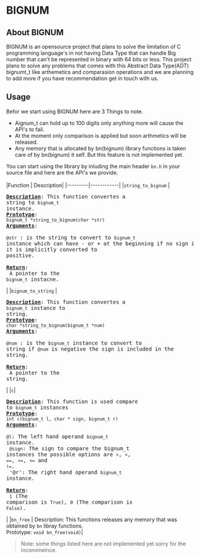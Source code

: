 # BIGNUM

## About BIGNUM
BIGNUM is an opensource project that plans to solve the limitation of C programming language's in not having Data Type that can handle Big number that can't be represented in binary with 64 bits or less. This project plans to solve any problems that comes with this Abstract Data Type(ADT) bignumt_t like arthemetics and comparasion operations and we are planning to add more if you have recommendation get in touch with us.

## Usage
Befor we start using BIGNUM here are 3 Things to note.
- Aignum_t can hold up to 100 digits only anything more will cause the API's to fail.<br>
- At the moment only comparison is applied but soon arthmetics will be released.<br>
- Any memory that is allocated by bn(bignum) library functions is taken care of by bn(bignum) it self. But this feature is not implemented yet.<br>

You can start using the library by inluding the main header `bn.h` in your source file and here are the API's we provide.<br>
<br>
|Function | Description|
|---------|------------|
|`string_to_bignum` | <pre><u><strong>Description</strong></u>: This function convertes a string to `bignum_t` instance.<br><u><strong>Prototype</strong></u>: `bignum_t *string_to_bignum(char *str)`<br><u><strong>Arguments</strong></u>:<br>    `@str` : is the string to convert to `bignum_t` instance which can have - or + at the beginning if no sign is provided it is implicitly converted to positive.<br><br><u><strong>Return</strong></u>:<br>   A pointer to the `bignum_t` instacne.</pre>|
|`bignum_to_string` | <pre><u><strong>Description</strong></u>: This function convertes a `bignum_t` instance to string.<br><u><strong>Prototype</strong></u>: `char *string_to_bignum(bignum_t *num)`<br><u><strong>Arguments</strong></u>:<br>    `@num` : is the `bignum_t` instance to convert to string if `@num` is negative the sign is included in the string.<br><br><u><strong>Return</strong></u>:<br>    A pointer to the string.</pre>|
|`c`| <pre><u><strong>Description</strong></u>: This function is used compare to `bignum_t` instances<br><u><strong>Prototype</strong></u>: `int c(bignum_t l, char * sign, bignum_t r)`<br><u><strong>Arguments</strong></u>:<br>    `@l`: The left hand operand `bignum_t` instance.<br>      `@sign`: The sign to compare the bignum_t instances the possible options are `>`, `<`, `==`, `>=`, `<=` and `!=`.<br>    '@r': The right hand operand `bignum_t` instance.<br><br><u><strong>Return</strong></u>:<br>    `1` (The comparison is `True`), `0` (The comparison is `False`).</pre>|
|`bn_free` | Description: This functions releases any memory that was obtained by `bn` libray functions.<br>Prototype: `void bn_free(void)`|

> Note: some things listed here are not implemented yet sorry for the inconvineince.
